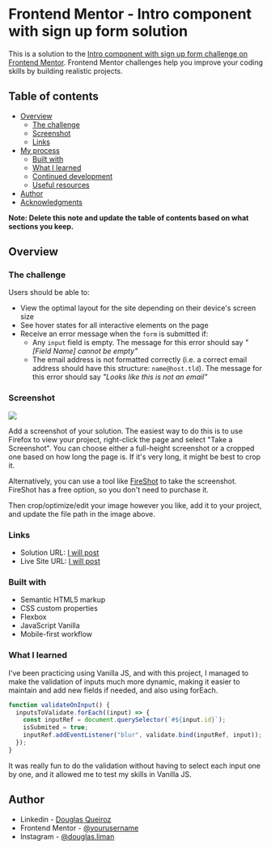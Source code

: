 # Frontend Mentor - Intro component with sign up form solution

This is a solution to the [Intro component with sign up form challenge on Frontend Mentor](https://www.frontendmentor.io/challenges/intro-component-with-signup-form-5cf91bd49edda32581d28fd1). Frontend Mentor challenges help you improve your coding skills by building realistic projects.

## Table of contents

- [Overview](#overview)
  - [The challenge](#the-challenge)
  - [Screenshot](#screenshot)
  - [Links](#links)
- [My process](#my-process)
  - [Built with](#built-with)
  - [What I learned](#what-i-learned)
  - [Continued development](#continued-development)
  - [Useful resources](#useful-resources)
- [Author](#author)
- [Acknowledgments](#acknowledgments)

**Note: Delete this note and update the table of contents based on what sections you keep.**

## Overview

### The challenge

Users should be able to:

- View the optimal layout for the site depending on their device's screen size
- See hover states for all interactive elements on the page
- Receive an error message when the `form` is submitted if:
  - Any `input` field is empty. The message for this error should say _"[Field Name] cannot be empty"_
  - The email address is not formatted correctly (i.e. a correct email address should have this structure: `name@host.tld`). The message for this error should say _"Looks like this is not an email"_

### Screenshot

![](./screenshot.jpg)

Add a screenshot of your solution. The easiest way to do this is to use Firefox to view your project, right-click the page and select "Take a Screenshot". You can choose either a full-height screenshot or a cropped one based on how long the page is. If it's very long, it might be best to crop it.

Alternatively, you can use a tool like [FireShot](https://getfireshot.com/) to take the screenshot. FireShot has a free option, so you don't need to purchase it.

Then crop/optimize/edit your image however you like, add it to your project, and update the file path in the image above.

### Links

- Solution URL: [I will post ](https://your-solution-url.com)
- Live Site URL: [I will post](https://your-live-site-url.com)

### Built with

- Semantic HTML5 markup
- CSS custom properties
- Flexbox
- JavaScript Vanilla
- Mobile-first workflow

### What I learned

I've been practicing using Vanilla JS, and with this project, I managed to make the validation of inputs much more dynamic, making it easier to maintain and add new fields if needed, and also using forEach.

```js
function validateOnInput() {
  inputsToValidate.forEach((input) => {
    const inputRef = document.querySelector(`#${input.id}`);
    isSubmited = true;
    inputRef.addEventListener("blur", validate.bind(inputRef, input));
  });
}
```

It was really fun to do the validation without having to select each input one by one, and it allowed me to test my skills in Vanilla JS.

## Author

- Linkedin - [Douglas Queiroz](https://www.linkedin.com/in/douglas-queiroz/)
- Frontend Mentor - [@yourusername](https://www.frontendmentor.io/profile/douglasliman)
- Instagram - [@douglas.liman](https://www.instagram.com/douglas.liman/)
